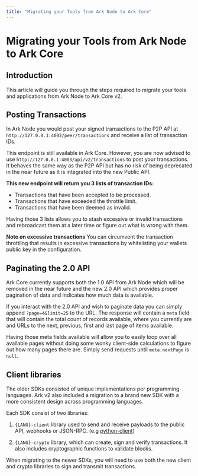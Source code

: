 ```yaml
---
title: "Migrating your Tools from Ark Node to Ark Core"
---
```

# Migrating your Tools from Ark Node to Ark Core

## Introduction

This article will guide you through the steps required to migrate your tools and applications from Ark Node to Ark Core v2.

## Posting Transactions

In Ark Node you would post your signed transactions to the P2P API at `http://127.0.0.1:4002/peer/transactions` and receive a list of transaction IDs.

This endpoint is still available in Ark Core. However, you are now advised to use `http://127.0.0.1:4003/api/v2/transactions` to post your transactions. It behaves the same way as the P2P API but has no risk of being deprecated in the near future as it is integrated into the new Public API.

**This new endpoint will return you 3 lists of transaction IDs:**
- Transactions that have been accepted to be processed.
- Transactions that have exceeded the throttle limit.
- Transactions that have been deemed as invalid.

Having those 3 lists allows you to stash excessive or invalid transactions and rebroadcast them at a later time or figure out what is wrong with them.

**Note on excessive transactions**
You can circumvent the transaction throttling that results in excessive transactions by whitelisting your wallets public key in the configuration.

## Paginating the 2.0 API

Ark Core currently supports both the 1.0 API from Ark Node which will be removed in the near future and the new 2.0 API which provides proper pagination of data and indicates how much data is available.

If you interact with the 2.0 API and wish to paginate data you can simply append `?page=4&limit=25` to the URL. The response will contain a `meta` field that will contain the total count of records available, where you currently are and URLs to the next, previous, first and last page of items available.

Having those meta fields available will allow you to easily loop over all available pages without doing some wonky client-side calculations to figure out how many pages there are. Simply send requests until `meta.nextPage` is `null`.

## Client libraries
The older SDKs consisted of unique implementations per programming languages. Ark v2 also included a migration to a brand new SDK with a more consistent design across programming languages. 

Each SDK consist of two libraries: 

1. `{LANG}-client` library used to send and receive payloads to the public API, webhooks or JSON-RPC. (e.g [python-client](https://github.com/ArkEcosystem/python-client))

2. `{LANG}-crypto` library, which can create, sign and verify transactions. It also includes cryptographic functions to validate blocks.

When migrating to the newer SDKs, you will need to use both the new client and crypto libraries to sign and transmit transactions.
